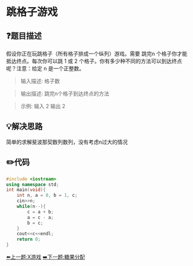 # 跳格子游戏

## :question:题目描述
假设你正在玩跳格子（所有格子排成一个纵列）游戏。需要 跳完n 个格子你才能抵达终点。每次你可以跳 1 或 2 个格子。你有多少种不同的方法可以到达终点呢？注意：给定 n 是一个正整数。 

>输入描述:
格子数

>输出描述:
跳完n个格子到达终点的方法

>示例:
输入 2
输出 2

## :bulb:解决思路
简单的求解斐波那契数列数列，没有考虑n过大的情况

## :pencil2:代码
```c++
#include <iostream>
using namespace std;
int main(void){
    int n, a = 0, b = 1, c;
    cin>>n;
    while(n--){
        c = a + b;
        a = c - a;
        b = c;
    }
    cout<<c<<endl;
    return 0;
}
```
[:arrow_left:上一题:X游戏](XGame.md)
[:arrow_right:下一题:糖果分配](AllocateCandy.md)
